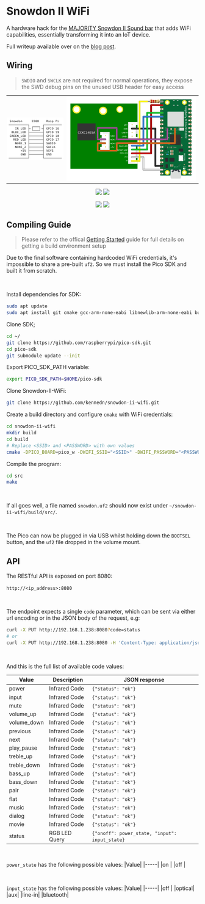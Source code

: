 # Snowdon II WiFi 

A hardware hack for the [MAJORITY Snowdon II Sound bar](https://www.majority.co.uk/soundbars/snowdon/) that adds WiFi capabilities, essentially transforming it into an IoT device.

Full writeup available over on the [blog post](https://kennedn.comblog/posts/snowdon/).

## Wiring

> `SWDIO` and `SWCLK` are not required for normal operations, they expose the SWD debug pins on the unused USB header for easy access
<table style="width:100%; margin-left: auto; margin-right: auto">
<tr><td style="width:30%; padding: 1px;">

![](./media/snowdon_wiring_goat.svg)
</td>
<td style="width:70%; padding 1px;">
    <img src="./media/snowdon_fritzing.png" />
</tr>
</table>

<p align="center">
    <img src="./media/motherboard_back_wiring.jpg" width="48%"/>
    <img src="./media/connected_with_daughter_board.jpg" width="48%"/>
</p>
<p align="center">
    <img src="./media/pico_closeup.jpg" width="48%"/>
    <img src="./media/remount.jpg" width="48%"/>
</p>

## Compiling Guide

> Please refer to the offical [Getting Started](https://datasheets.raspberrypi.com/pico/getting-started-with-pico.pdf) guide for full details on getting a build environment setup

Due to the final software containing hardcoded WiFi credentials, it's impossible to share a pre-built `uf2`. So we must install the Pico SDK and built it from scratch.

<br/>

Install dependencies for SDK:
```bash
sudo apt update
sudo apt install git cmake gcc-arm-none-eabi libnewlib-arm-none-eabi build-essential
```

Clone SDK;
```bash
cd ~/
git clone https://github.com/raspberrypi/pico-sdk.git
cd pico-sdk
git submodule update --init
```

Export PICO_SDK_PATH variable:
```bash
export PICO_SDK_PATH=$HOME/pico-sdk
```

Clone Snowdon-II-WiFi:
```bash
git clone https://github.com/kennedn/snowdon-ii-wifi.git
```

Create a build directory and configure `cmake` with WiFi credentials:
```bash
cd snowdon-ii-wifi
mkdir build
cd build
# Replace <SSID> and <PASSWORD> with own values
cmake -DPICO_BOARD=pico_w -DWIFI_SSID="<SSID>" -DWIFI_PASSWORD="<PASSWORD>" ..
```

Compile the program:
```bash
cd src
make
```

<br/>

If all goes well, a file named `snowdon.uf2` should now exist under `~/snowdon-ii-wifi/build/src/`. 

<br/>

The Pico can now be plugged in via USB whilst holding down the `BOOTSEL` button, and the `uf2` file dropped in the volume mount.

## API

The RESTful API is exposed on port 8080:

`http://<ip_address>:8080`

<br/>

The endpoint expects a single `code` parameter, which can be sent via either url encoding or in the JSON body of the request, e.g:

```bash
curl -X PUT http://192.168.1.238:8080?code=status
# or
curl -X PUT http://192.168.1.238:8080 -H 'Content-Type: application/json' -d '{"code": "power"}'
```

<br/>

And this is the full list of available code values:

|Value | Description| JSON response |
|------|------------|---------------|
|power|Infrared Code|`{"status": "ok"}`|
|input|Infrared Code|`{"status": "ok"}`|
|mute|Infrared Code|`{"status": "ok"}`|
|volume_up|Infrared Code|`{"status": "ok"}`|
|volume_down|Infrared Code|`{"status": "ok"}`|
|previous|Infrared Code|`{"status": "ok"}`|
|next|Infrared Code|`{"status": "ok"}`|
|play_pause|Infrared Code|`{"status": "ok"}`|
|treble_up|Infrared Code|`{"status": "ok"}`|
|treble_down|Infrared Code|`{"status": "ok"}`|
|bass_up|Infrared Code|`{"status": "ok"}`|
|bass_down|Infrared Code|`{"status": "ok"}`|
|pair|Infrared Code|`{"status": "ok"}`|
|flat|Infrared Code|`{"status": "ok"}`|
|music|Infrared Code|`{"status": "ok"}`|
|dialog|Infrared Code|`{"status": "ok"}`|
|movie|Infrared Code|`{"status": "ok"}`|
|status|RGB LED Query|`{"onoff": power_state, "input": input_state}`|

<br/>

`power_state` has the following possible values:
|Value|
|-----|
|on   |
|off  |

<br/>

`input_state` has the following possible values:
|Value|
|-----|
|off  |
|optical|
|aux|
|line-in|
|bluetooth|